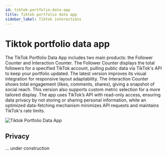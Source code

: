 ```yaml
---
id: tiktok-portfolio-data-app
title: Tiktok portfolio data app
sidebar_label: Tiktok interactions
---
```


# Tiktok portfolio data app

The TikTok Portfolio Data App includes two main products: the Follower Counter and Interaction Counter. The Follower Counter displays the total followers for a specified TikTok account, pulling public data via TikTok's API to keep your portfolio updated. The latest version improves its visual integration for responsive layout adaptability. The Interaction Counter shows total engagement (likes, comments, shares), giving a snapshot of social reach. This version also supports custom metric selection for a more tailored display. The app uses TikTok’s API with read-only access, ensuring data privacy by not storing or sharing personal information, while an optimized data-fetching mechanism minimizes API requests and maintains TikTok's rate limits.

![Tiktok Portfolio Data App](https://cdn.masto.host/mastodonart/media_attachments/files/113/425/663/682/077/802/original/251fde9465ef45a8.jpg)

## Privacy

... under construction